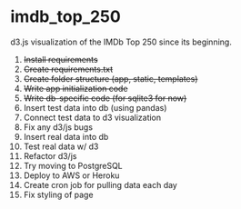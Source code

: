 # imdb_top_250
d3.js visualization of the IMDb Top 250 since its beginning.

1. ~~Install requirements~~
2. ~~Create requirements.txt~~
3. ~~Create folder structure (app, static, templates)~~
4. ~~Write app initialization code~~
5. ~~Write db-specific code (for sqlite3 for now)~~
6. Insert test data into db (using pandas)
7. Connect test data to d3 visualization
8. Fix any d3/js bugs
9. Insert real data into db
10. Test real data w/ d3
11. Refactor d3/js
12. Try moving to PostgreSQL
13. Deploy to AWS or Heroku
14. Create cron job for pulling data each day
15. Fix styling of page